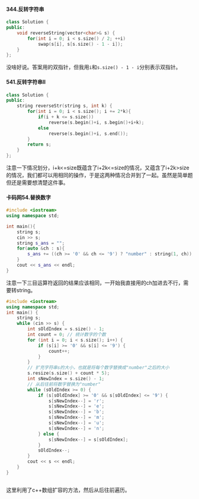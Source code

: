 #### 344.反转字符串

```c++
class Solution {
public:
    void reverseString(vector<char>& s) {
        for(int i = 0; i < s.size() / 2; ++i)
            swap(s[i], s[s.size() - 1 - i]);
    }
};
```

没啥好说。答案用的双指针，但我用```i```和```s.size() - 1 - i```分别表示双指针。

#### 541.反转字符串II

```c++
class Solution {
public:
    string reverseStr(string s, int k) {
        for(int i = 0; i < s.size(); i += 2*k){
            if(i + k <= s.size())
                reverse(s.begin()+i, s.begin()+i+k);
            else
                reverse(s.begin()+i, s.end());
        }
        return s;
    }
};
```

注意一下情况划分，i+k<=size既蕴含了i+2k<=size的情况，又蕴含了i+2k>size的情况，我们都可以用相同的操作，于是这两种情况合并到了一起。虽然是简单题但还是需要想清楚这件事。

#### 卡码网54.替换数字

```c++
#include <iostream>
using namespace std;

int main(){
    string s;
    cin >> s;
    string s_ans = "";
    for(auto &ch : s){
        s_ans += ((ch >= '0' && ch <= '9') ? "number" : string(1, ch));
    }
    cout << s_ans << endl;
}
```

注意一下三目运算符返回的结果应该相同，一开始我直接用的ch加进去不行，需要转string。

```c++
#include <iostream>
using namespace std;
int main() {
    string s;
    while (cin >> s) {
        int sOldIndex = s.size() - 1;
        int count = 0; // 统计数字的个数
        for (int i = 0; i < s.size(); i++) {
            if (s[i] >= '0' && s[i] <= '9') {
                count++;
            }
        }
        // 扩充字符串s的大小，也就是将每个数字替换成"number"之后的大小
        s.resize(s.size() + count * 5);
        int sNewIndex = s.size() - 1;
        // 从后往前将数字替换为"number"
        while (sOldIndex >= 0) {
            if (s[sOldIndex] >= '0' && s[sOldIndex] <= '9') {
                s[sNewIndex--] = 'r';
                s[sNewIndex--] = 'e';
                s[sNewIndex--] = 'b';
                s[sNewIndex--] = 'm';
                s[sNewIndex--] = 'u';
                s[sNewIndex--] = 'n';
            } else {
                s[sNewIndex--] = s[sOldIndex];
            }
            sOldIndex--;
        }
        cout << s << endl;       
    }
}



```

这里利用了c++数组扩容的方法，然后从后往前遍历。